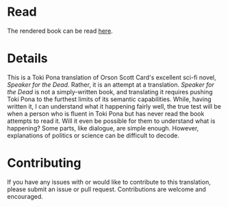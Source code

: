# Read

The rendered book can be read [here](https://kaikalii.github.io/jan-toki-tawa-moli/).

# Details

This is a Toki Pona translation of Orson Scott Card's excellent sci-fi novel, *Speaker for the Dead*. Rather, it is an attempt at a translation. *Speaker for the Dead* is not a simply-written book, and translating it requires pushing Toki Pona to the furthest limits of its semantic capabilities. While, having written it, I can understand what it happening fairly well, the true test will be when a person who is fluent in Toki Pona but has never read the book attempts to read it. Will it even be possible for them to understand what is happening? Some parts, like dialogue, are simple enough. However, explanations of politics or science can be difficult to decode.

# Contributing

If you have any issues with or would like to contribute to this translation, please submit an issue or pull request. Contributions are welcome and encouraged.
